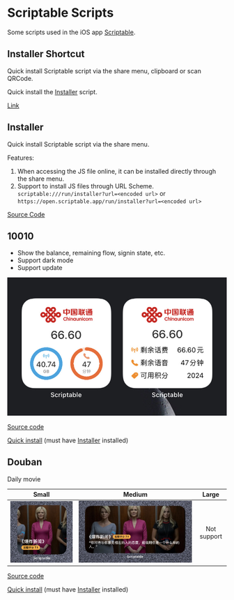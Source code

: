 # Scriptable Scripts

Some scripts used in the iOS app [Scriptable](https://scriptable.app/). 

## Installer Shortcut

Quick install Scriptable script via the share menu, clipboard or scan QRCode.

Quick install the [Installer](#Installer) script.

[Link](https://www.icloud.com/shortcuts/5348320491144e2f8b594d4a934e678e)

## Installer

Quick install Scriptable script via the share menu.

Features:

1. When accessing the JS file online, it can be installed directly through the share menu.
2. Support to install JS files through URL Scheme. `scriptable:///run/installer?url=<encoded url>` or `https://open.scriptable.app/run/installer?url=<encoded url>`

[Source Code](https://raw.githubusercontent.com/Honye/scriptable-scripts/master/installer.js)

## 10010

- Show the balance, remaining flow, signin state, etc.
- Support dark mode
- Support update

![Demo Screenshot](./10010/screenshot/IMG_1249.JPG)

[Source code](https://raw.githubusercontent.com/Honye/scriptable-scripts/master/10010/10010.js)

[Quick install](https://open.scriptable.app/run/installer?url=https%3A%2F%2Fraw.githubusercontent.com%2FHonye%2Fscriptable-scripts%2Fmaster%2F10010%2F10010.js) (must have [Installer](#Installer) installed)

## Douban

Daily movie

|                     Small                      |                     Medium                      |    Large    |
| :--------------------------------------------: | :---------------------------------------------: | :---------: |
| ![Small widget](./douban/screenshot/small.jpg) | ![Small widget](./douban/screenshot/medium.jpg) | Not support |

[Source code](https://raw.githubusercontent.com/Honye/scriptable-scripts/master/douban/Douban.js)

[Quick install](https://open.scriptable.app/run/installer?url=https%3A%2F%2Fraw.githubusercontent.com%2FHonye%2Fscriptable-scripts%2Fmaster%2Fdouban%2FDouban.js) (must have [Installer](#Installer) installed)

